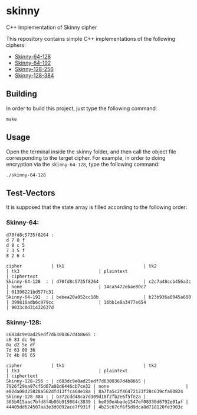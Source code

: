# skinny
C++ Implementation of Skinny cipher

This repository contains simple C++ implementations of the following ciphers:
- [Skinny-64-128](https://github.com/hadipourh/skinny/blob/master/skinny-64-128.cpp)
- [Skinny-64-192](https://github.com/hadipourh/skinny/blob/master/skinny-64-192.cpp)
- [Skinny-128-256](https://github.com/hadipourh/skinny/blob/master/skinny-128-256.cpp)
- [Skinny-128-384](https://github.com/hadipourh/skinny/blob/master/skinny-128-384.cpp)

## Building
In order to build this project, just type the following command:
```
make
```
## Usage
Open the terminal inside the skinny folder, and then call the object file corresponding to the target cipher. For example, in order 
to doing encryption via the `skinny-64-128`, type the following command:
```
./skinny-64-128
```
## Test-Vectors

It is supposed that the state array is filled according to the following order:

### Skinny-64:
```
d70fd8c5735f8264 :
d 7 0 f
d 8 c 5
7 3 5 f
8 2 6 4
```
```
cipher           | tk1                              | tk2                              | tk3                              | plaintext                        | ciphertext 
Skinny-64-128  : | d70fd8c5735f8264                 | c2c7a48ccb456a3c                 | none                             | 14ca5472ebae80c7                 | 01398221bd577c31
Skinny-64-192  : | bebea20a052cc18b                 | b23b936a8045a680                 | 399816adb6c979cc                 | 16bb1e8a3477e654                 | 9033c0d31432637d
```

### Skinny-128:
```
c683dc9e0ad25edf7d6300367d4b8665 :
c6 83 dc 9e
0a d2 5e df 
7d 63 00 36
7d 4b 86 65
```
```
cipher           | tk1                              | tk2                              | tk3                              | plaintext                        | ciphertext 
Skinny-128-256 : | c683dc9e0ad25edf7d6300367d4b8665 | 7926f29ea97cf5d67a08d6446cb7ce32 | none                             | e82da08d25828a562dfd13ffca64e18a | 8a7fa5c2f46472123f28c639cfa00824
Skinny-128-384 : | b372cdd48ca7d309d10f2fb2e6f5fe2a | 365b015aac7bfd8f4b06b919864c3839 | be050e4bade1547ef08330d6792e01af | 44405dd624507aa3e3d0092ace7f931f | 4b25c67cf6f5d9dca8d718120fe3903c
```

